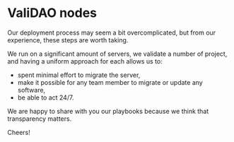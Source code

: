 # ValiDAO nodes
Our deployment process may seem a bit overcomplicated,
but from our experience, these steps are worth taking.

We run on a significant amount of servers, we validate
a number of project, and having a uniform approach for
each allows us to:

  * spent minimal effort to migrate the server,
  * make it possible for any team member to migrate or update any software,
  * be able to act 24/7.

We are happy to share with you our playbooks because we think
that transparency matters.


Cheers!
